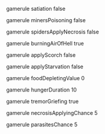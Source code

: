 gamerule satiation false

gamerule minersPoisoning false

gamerule spidersApplyNecrosis false

gamerule burningAirOfHell true

gamerule applyScorch false

gamerule applyStarvation false

gamerule foodDepletingValue 0

gamerule hungerDuration 10

gamerule tremorGriefing true

gamerule necrosisApplyingChance 5

gamerule parasitesChance 5
